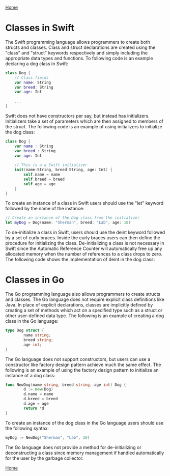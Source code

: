 [Home](../README.md)

# Classes in Swift

The Swift programming language allows programmers to create both structs and classes. Class and struct declarations are created using the "class" and "struct" keywords respectively and simply including the appropriate data types and functions. To following code is an example declaring a dog class in Swift:

```swift
class Dog {
    // Class fields
    var name: String
    var breed: String
    var age: Int
    
    ...
}
```

Swift does not have constructors per say, but instead has initializers. Initializers take a set of parameters which are then assigned to members of the struct. The following code is an example of using initializers to initialize the dog class:

```swift
class Dog {
    var name : String
    var breed : String
    var age: Int
    
    // This is a a Swift initializer
    init(name:String, breed:String, age: Int) {
        self.name = name
        self.breed = breed
        self.age = age
    }
}
```

To create an instance of a class in Swift users should use the "let" keyword followed by the name of the instance: 

```swift
// Create an instance of the Dog class from the initializer
let myDog = Dog(name: "Sherman", breed: "Lab", age: 10)
```

To de-initialize a class in Swift, users should use the deint keyword followed by a set of curly braces. Inside the curly braces users can then define the procedure for initializing the class. De-initializing a class is not necessary in Swift since the Automatic Reference Counter will automatically free up any allocated memory when the number of references to a class drops to zero. The following code shows the implementation of deint in the dog class:

# Classes in Go

The Go programming language also allows programmers to create structs and classes. The Go language does not require explicit class definitions like Java. In place of explicit declarations, classes are implicitly defined by creating a set of methods which act on a specified type such as a struct or other user-defined data type. The following is an example of creating a dog class in the Go language:

```go
type Dog struct {
        name string;
        breed string;
        age int;
}
```

The Go language does not support constructors, but users can use a constructor like factory design pattern achieve much the same effect. The following is an example of using the factory design pattern to initialize an instance of a dog class:

```go
func NewDog(name string, breed string, age int) Dog {
        d := new(Dog)
        d.name = name
        d.breed = breed
        d.age = age
        return *d
}
```

To create an instance of the dog class in the Go language users should use the following syntax:

```go
myDog := NewDog("Sherman", "Lab", 10)
```

The Go language does not provide a method for de-initializing or deconstructing a class since memory management if handled automatically for the user by the garbage collector.

[Home](../README.md)
